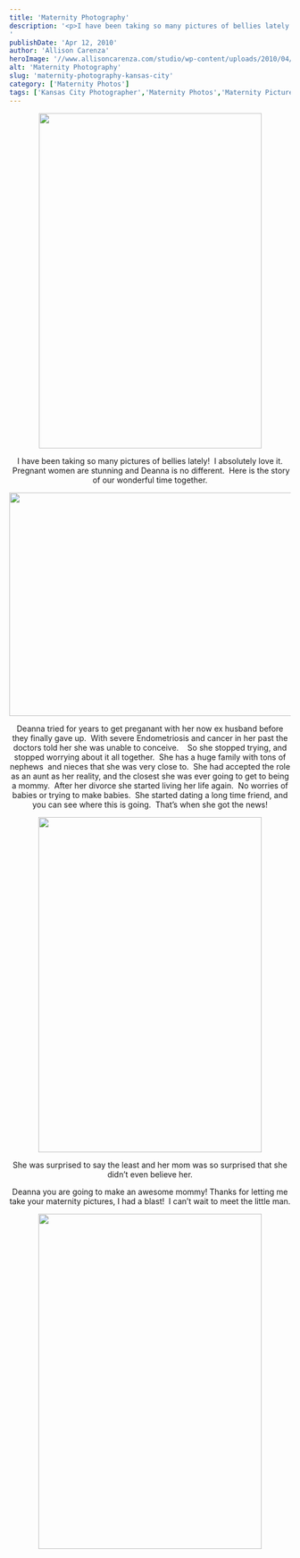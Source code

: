```yaml
---
title: 'Maternity Photography'
description: '<p>I have been taking so many pictures of bellies lately!  I absolutely love it.  Pregnant women are stunning and Deanna [&hellip;]</p>
'
publishDate: 'Apr 12, 2010'
author: 'Allison Carenza'
heroImage: '//www.allisoncarenza.com/studio/wp-content/uploads/2010/04/Deanna5.jpg'
alt: 'Maternity Photography'
slug: 'maternity-photography-kansas-city'
category: ['Maternity Photos']
tags: ['Kansas City Photographer','Maternity Photos','Maternity Pictures']
---
```


<p style="text-align: center;"><a rel="attachment wp-att-640" href="http://www.allisoncarenza.com/studio/archives/636/deanna5"><img class="aligncenter size-full wp-image-640" title="Deanna5" src="http://www.allisoncarenza.com/studio/wp-content/uploads/2010/04/Deanna5.jpg" alt="" width="399" height="600" srcset="/media/Deanna5.jpg 399w, /media/Deanna5-200x300.jpg 200w" sizes="(max-width: 399px) 100vw, 399px" /></a></p>
<p style="text-align: center;">I have been taking so many pictures of bellies lately!  I absolutely love it.  Pregnant women are stunning and Deanna is no different.  Here is the story of our wonderful time together.</p>
<p style="text-align: center;">
<p style="text-align: center;"><a rel="attachment wp-att-637" href="http://www.allisoncarenza.com/studio/archives/636/deanna1"><img class="aligncenter size-full wp-image-637" title="deanna1" src="http://www.allisoncarenza.com/studio/wp-content/uploads/2010/04/deanna1.jpg" alt="" width="600" height="400" srcset="/media/deanna1.jpg 600w, /media/deanna1-300x200.jpg 300w" sizes="(max-width: 600px) 100vw, 600px" /></a></p>
<p style="text-align: center;">
<p style="text-align: center;">Deanna tried for years to get preganant with her now ex husband before they finally gave up.  With severe Endometriosis and cancer in her past the doctors told her she was unable to conceive.    So she stopped trying, and stopped worrying about it all together.  She has a huge family with tons of nephews  and nieces that she was very close to.  She had accepted the role as an aunt as her reality, and the closest she was ever going to get to being a mommy.  After her divorce she started living her life again.  No worries of babies or trying to make babies.  She started dating a long time friend, and you can see where this is going.  That&#8217;s when she got the news!</p>
<p style="text-align: center;"><a rel="attachment wp-att-639" href="http://www.allisoncarenza.com/studio/archives/636/deanna4"><img class="aligncenter size-full wp-image-639" title="Deanna4" src="http://www.allisoncarenza.com/studio/wp-content/uploads/2010/04/Deanna4.jpg" alt="" width="400" height="600" srcset="/media/Deanna4.jpg 400w, /media/Deanna4-200x300.jpg 200w" sizes="(max-width: 400px) 100vw, 400px" /></a></p>
<p style="text-align: center;">She was surprised to say the least and her mom was so surprised that she didn&#8217;t even believe her.</p>
<p style="text-align: center;">Deanna you are going to make an awesome mommy! Thanks for letting me take your maternity pictures, I had a blast!  I can&#8217;t wait to meet the little man.</p>
<p style="text-align: center;">
<p style="text-align: center;"><a rel="attachment wp-att-638" href="http://www.allisoncarenza.com/studio/archives/636/deanna2"><img class="aligncenter size-full wp-image-638" title="Deanna2" src="http://www.allisoncarenza.com/studio/wp-content/uploads/2010/04/Deanna2.jpg" alt="" width="400" height="600" srcset="/media/Deanna2.jpg 400w, /media/Deanna2-200x300.jpg 200w" sizes="(max-width: 400px) 100vw, 400px" /></a></p>
